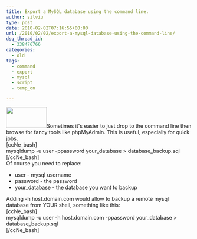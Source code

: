```yaml
---
title: Export a MySQL database using the command line.
author: silviu
type: post
date: 2010-02-02T07:16:55+00:00
url: /2010/02/02/export-a-mysql-database-using-the-command-line/
dsq_thread_id:
  - 338476766
categories:
  - old
tags:
  - command
  - export
  - mysql
  - script
  - temp_on

---
```

<img decoding="async" loading="lazy" class="alignleft size-full wp-image-711" title="logo-mysql-110x57" src="http://blog.silviuvulcan.ro/wp-content/uploads/sites/2/2010/02/logo-mysql-110x57.png" alt="" width="110" height="57" />Sometimes it's easier to just drop to the command line then browse for fancy tools like phpMyAdmin. This is useful, especially for quick jobs.  
[ccNe_bash]  
mysqldump -u user -ppassword your\_database > database\_backup.sql  
[/ccNe_bash]  
Of course you need to replace:

  * user - mysql username
  * password - the password
  * your_database - the database you want to backup

Adding -h host.domain.com would allow to backup a remote mysql database from YOUR shell, something like this:  
[ccNe_bash]  
mysqldump -u user -h host.domain.com -ppassword your\_database > database\_backup.sql  
[/ccNe_bash]